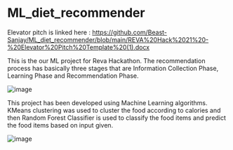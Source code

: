 # ML_diet_recommender

Elevator pitch is linked here : https://github.com/Beast-Sanjay/ML_diet_recommender/blob/main/REVA%20Hack%2021%20-%20Elevator%20Pitch%20Template%20(1).docx

This is the our ML project for Reva Hackathon. 
The recommendation process has basically three stages that are Information Collection Phase, Learning Phase and Recommendation Phase.

![image](https://user-images.githubusercontent.com/78315217/141614904-68a3b6bb-af39-4f79-8934-2db25d940148.png)

This project has been developed using Machine Learning algorithms. KMeans clustering was used to cluster the food according to calories and then Random Forest Classifier is used to classify the food items and predict the food items based on input given.

![image](https://user-images.githubusercontent.com/78315217/141615001-08af8f80-ef2a-4f97-bf9b-02d6e052537d.png)




